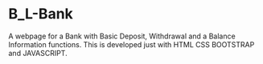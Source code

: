 # B_L-Bank
A webpage for a Bank with Basic Deposit, Withdrawal and a Balance Information functions. This is developed just with HTML CSS BOOTSTRAP and JAVASCRIPT.
